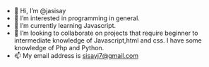 - 👋 Hi, I’m @jasisay
- 👀 I’m interested in programming in general.
- 🌱 I’m currently learning Javascript.
- 💞️ I’m looking to collaborate on projects that require beginner to intermediate knowledge of Javascript,html and css. I have some knowledge of Php and Python.
- 📫 My email address is sisayj7@gmail.com

<!---
jasisay/jasisay is a ✨ special ✨ repository because its `README.md` (this file) appears on your GitHub profile.
You can click the Preview link to take a look at your changes.
--->
